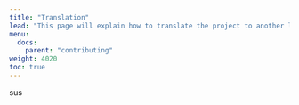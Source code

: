 ```yaml
---
title: "Translation"
lead: "This page will explain how to translate the project to another languages"
menu:
  docs:
    parent: "contributing"
weight: 4020
toc: true
---
```


sus
